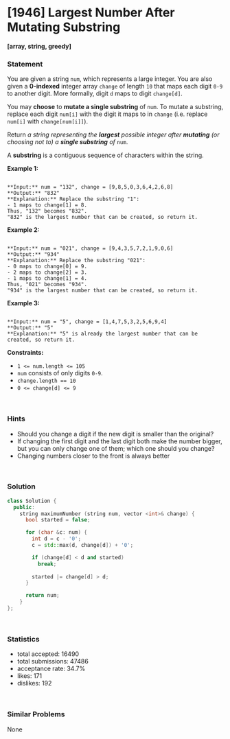 # [1946] Largest Number After Mutating Substring

**[array, string, greedy]**

### Statement

You are given a string `num`, which represents a large integer. You are also given a **0-indexed** integer array `change` of length `10` that maps each digit `0-9` to another digit. More formally, digit `d` maps to digit `change[d]`.

You may **choose** to **mutate a single substring** of `num`. To mutate a substring, replace each digit `num[i]` with the digit it maps to in `change` (i.e. replace `num[i]` with `change[num[i]]`).

Return *a string representing the **largest** possible integer after **mutating** (or choosing not to) a **single substring** of* `num`.

A **substring** is a contiguous sequence of characters within the string.


**Example 1:**

```

**Input:** num = "132", change = [9,8,5,0,3,6,4,2,6,8]
**Output:** "832"
**Explanation:** Replace the substring "1":
- 1 maps to change[1] = 8.
Thus, "132" becomes "832".
"832" is the largest number that can be created, so return it.

```

**Example 2:**

```

**Input:** num = "021", change = [9,4,3,5,7,2,1,9,0,6]
**Output:** "934"
**Explanation:** Replace the substring "021":
- 0 maps to change[0] = 9.
- 2 maps to change[2] = 3.
- 1 maps to change[1] = 4.
Thus, "021" becomes "934".
"934" is the largest number that can be created, so return it.

```

**Example 3:**

```

**Input:** num = "5", change = [1,4,7,5,3,2,5,6,9,4]
**Output:** "5"
**Explanation:** "5" is already the largest number that can be created, so return it.

```

**Constraints:**
* `1 <= num.length <= 105`
* `num` consists of only digits `0-9`.
* `change.length == 10`
* `0 <= change[d] <= 9`


<br>

### Hints

- Should you change a digit if the new digit is smaller than the original?
- If changing the first digit and the last digit both make the number bigger, but you can only change one of them; which one should you change?
- Changing numbers closer to the front is always better

<br>

### Solution

```cpp
class Solution {
  public:
    string maximumNumber (string num, vector <int>& change) {
      bool started = false;

      for (char &c: num) {
        int d = c - '0';
        c = std::max(d, change[d]) + '0';

        if (change[d] < d and started)
          break;
        
        started |= change[d] > d;
      }

      return num;
    }
};
```

<br>

### Statistics

- total accepted: 16490
- total submissions: 47486
- acceptance rate: 34.7%
- likes: 171
- dislikes: 192

<br>

### Similar Problems

None
